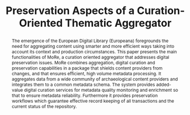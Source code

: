 ---
abstract: The emergence of the European Digital Library (Europeana) foregrounds the
  need for aggregating content using smarter and more efficient ways taking into account
  its context and production circumstances. This paper presents the main functionalities
  of MoRe, a curation oriented aggregator that addresses digital preservation issues.
  MoRe combines aggregation, digital curation and preservation capabilities in a package
  that shields content providers from changes, and that ensures efficient, high volume
  metadata processing. It aggregates data from a wide community of archaeological
  content providers and integrates them to a common metadata schema. The system provides
  added-value digital curation services for metadata quality monitoring and enrichment
  so that to ensure metadata reliability. Furthermore it provides preservation workflows
  which guarantee effective record keeping of all transactions and the current status
  of the repository.
creators:
- Gavrilis, Dimitris
- Angelis, Stavros
- Papatheodorou, Christos
- Dallas, Costis
- Constantopoulos, Panos
date: null
document_url: https://services.phaidra.univie.ac.at/api/object/o:378054/download
grand_parent: iPRES
institutions: []
keywords:
- digital curation
- aggregators
- europeana
- carare
- workflow
- metadata enrichment
- digital preservation
- micro services
- lisbon
landing_page_url: https://phaidra.univie.ac.at/o:378054
language: eng
layout: publication
license: CC BY-SA 2.0 AT
notes_url: null
parent: iPRES 2013
presentation_url: null
publication_type: paper
size: 637265
source_name: iPRES
title: Preservation Aspects of a Curation-Oriented Thematic Aggregator
year: 2013
---